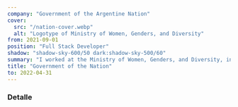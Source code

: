 ```yaml
---
company: "Government of the Argentine Nation"
cover:
  src: "/nation-cover.webp"
  alt: "Logotype of Ministry of Women, Genders, and Diversity"
from: 2021-09-01
position: "Full Stack Developer"
shadow: "shadow-sky-600/50 dark:shadow-sky-500/60"
summary: "I worked at the Ministry of Women, Genders, and Diversity, involved in the development of projects based on the LAMP stack and projects made with JavaScript (including web projects where we used Node and React, for example, and mobile applications developed with React Native and Expo)."
title: "Government of the Nation"
to: 2022-04-31
---
```


### Detalle
